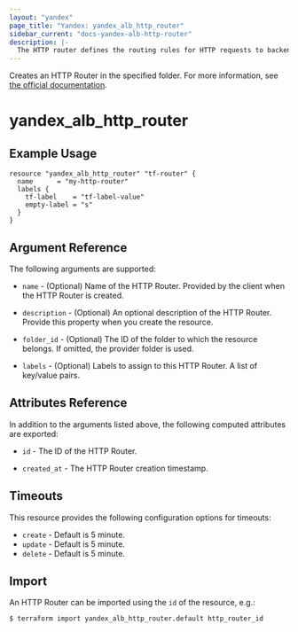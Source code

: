 ```yaml
---
layout: "yandex"
page_title: "Yandex: yandex_alb_http_router"
sidebar_current: "docs-yandex-alb-http-router"
description: |-
  The HTTP router defines the routing rules for HTTP requests to backend groups.
---
```


Creates an HTTP Router in the specified folder.
For more information, see [the official documentation](https://cloud.yandex.com/en/docs/application-load-balancer/concepts/http-router).

# yandex\_alb\_http\_router

## Example Usage

```hcl
resource "yandex_alb_http_router" "tf-router" {
  name      = "my-http-router"
  labels {
    tf-label    = "tf-label-value"
    empty-label = "s"
  }
}
```

## Argument Reference

The following arguments are supported:

* `name` - (Optional) Name of the HTTP Router. Provided by the client when the HTTP Router is created.

* `description` - (Optional) An optional description of the HTTP Router. Provide this property when
  you create the resource.

* `folder_id` - (Optional) The ID of the folder to which the resource belongs.
  If omitted, the provider folder is used.

* `labels` - (Optional) Labels to assign to this HTTP Router. A list of key/value pairs.

## Attributes Reference

In addition to the arguments listed above, the following computed attributes are exported:

* `id` - The ID of the HTTP Router.

* `created_at` - The HTTP Router creation timestamp.

## Timeouts

This resource provides the following configuration options for
timeouts:

- `create` - Default is 5 minute.
- `update` - Default is 5 minute.
- `delete` - Default is 5 minute.

## Import

An HTTP Router can be imported using the `id` of the resource, e.g.:

```
$ terraform import yandex_alb_http_router.default http_router_id
```